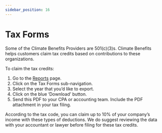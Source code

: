 ```yaml
---
sidebar_position: 16
---
```


# Tax Forms 

Some of the Climate Benefits Providers are 501(c)(3)s. Climate Benefits helps customers claim tax credits based on contributions to these organizations. 

To claim the tax credits:   
1. Go to the [Reports](https://www.app.climatebenefits.com/employer/reports) page. 
2. Click on the Tax Forms sub-navigation. 
3. Select the year that you’d like to export. 
4. Click on the blue ‘Download’ button. 
5. Send this PDF to your CPA or accounting team. Include the PDF attachment in your tax filing. 

According to the tax code, you can claim up to 10% of your company’s income with these types of deductions. We do suggest reviewing the data with your accountant or lawyer before filing for these tax credits. 
